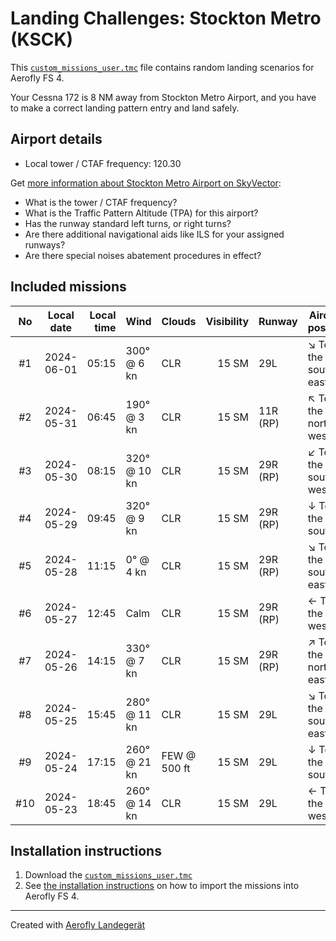 # Landing Challenges: Stockton Metro (KSCK)

This [`custom_missions_user.tmc`](./custom_missions_user.tmc) file contains random landing scenarios for Aerofly FS 4.

Your Cessna 172 is 8 NM away from Stockton Metro Airport, and you have to make a correct landing pattern entry and land safely.

## Airport details

- Local tower / CTAF frequency: 120.30

Get [more information about Stockton Metro Airport on SkyVector](https://skyvector.com/airport/KSCK):

- What is the tower / CTAF frequency?
- What is the Traffic Pattern Altitude (TPA) for this airport?
- Has the runway standard left turns, or right turns?
- Are there additional navigational aids like ILS for your assigned runways?
- Are there special noises abatement procedures in effect?

## Included missions

| No  | Local date | Local time | Wind         | Clouds       | Visibility | Runway   | Aircraft position    |
| :-: | ---------- | ---------: | ------------ | ------------ | ---------: | -------- | -------------------- |
| #1  | 2024-06-01 |      05:15 | 300° @ 6 kn  | CLR          |      15 SM | 29L      | ↘ To the south-east |
| #2  | 2024-05-31 |      06:45 | 190° @ 3 kn  | CLR          |      15 SM | 11R (RP) | ↖ To the north-west |
| #3  | 2024-05-30 |      08:15 | 320° @ 10 kn | CLR          |      15 SM | 29R (RP) | ↙ To the south-west |
| #4  | 2024-05-29 |      09:45 | 320° @ 9 kn  | CLR          |      15 SM | 29R (RP) | ↓ To the south       |
| #5  | 2024-05-28 |      11:15 | 0° @ 4 kn    | CLR          |      15 SM | 29R (RP) | ↘ To the south-east |
| #6  | 2024-05-27 |      12:45 | Calm         | CLR          |      15 SM | 29R (RP) | ← To the west        |
| #7  | 2024-05-26 |      14:15 | 330° @ 7 kn  | CLR          |      15 SM | 29R (RP) | ↗ To the north-east |
| #8  | 2024-05-25 |      15:45 | 280° @ 11 kn | CLR          |      15 SM | 29L      | ↘ To the south-east |
| #9  | 2024-05-24 |      17:15 | 260° @ 21 kn | FEW @ 500 ft |      15 SM | 29L      | ↓ To the south       |
| #10 | 2024-05-23 |      18:45 | 260° @ 14 kn | CLR          |      15 SM | 29L      | ← To the west        |

## Installation instructions

1. Download the [`custom_missions_user.tmc`](./custom_missions_user.tmc)
2. See [the installation instructions](https://fboes.github.io/aerofly-missions/docs/generic-installation.html) on how to import the missions into Aerofly FS 4.

---

Created with [Aerofly Landegerät](https://github.com/fboes/aerofly-patterns)
